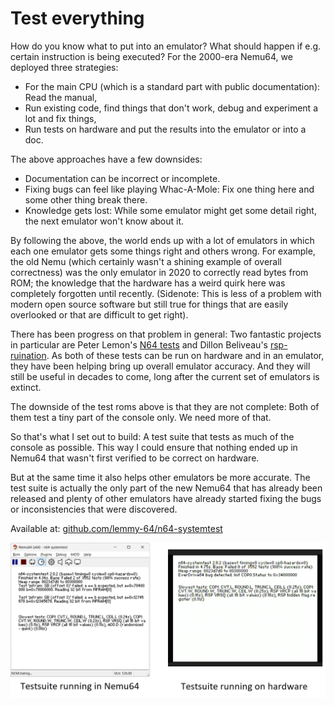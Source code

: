 # Test everything

How do you know what to put into an emulator? What should happen if e.g. certain instruction is being executed? For the 2000-era Nemu64, we deployed three strategies:
* For the main CPU (which is a standard part with public documentation): Read the manual,
* Run existing code, find things that don't work, debug and experiment a lot and fix things,
* Run tests on hardware and put the results into the emulator or into a doc.

 The above approaches have a few downsides:
 * Documentation can be incorrect or incomplete.
 * Fixing bugs can feel like playing Whac-A-Mole: Fix one thing here and some other thing break there.
 * Knowledge gets lost: While some emulator might get some detail right, the next emulator won't know about it.

By following the above, the world ends up with a lot of emulators in which each one emulator gets some things right and others wrong. For example, the old Nemu
(which certainly wasn't a shining example of overall correctness) was the only emulator in 2020 to correctly read bytes from ROM; the knowledge that the hardware
has a weird quirk here was completely forgotten until recently. (Sidenote: This is less of a problem with modern open source software but still true for things that
are easily overlooked or that are difficult to get right).

There has been progress on that problem in general: Two fantastic projects in particular are
Peter Lemon's [N64 tests](https://github.com/PeterLemon/N64) and Dillon Beliveau's [rsp-ruination](https://github.com/Dillonb/rsp-ruination). As both of these tests can be
run on hardware and in an emulator, they have been helping bring up overall emulator accuracy. And they will still be useful in decades to come, long after the current
set of emulators is extinct.

The downside of the test roms above is that they are not complete: Both of them test a tiny part of the console only. We need more of that.

So that's what I set out to build: A test suite that tests as much of the console as possible. This way I could ensure that nothing ended up in Nemu64 that
wasn't first verified to be correct on hardware.

But at the same time it also helps other emulators be more accurate. The test suite is actually the only part of the new Nemu64 that has already been released
and plenty of other emulators have already started fixing the bugs or inconsistencies that were discovered.

Available at: [github.com/lemmy-64/n64-systemtest](https://github.com/lemmy-64/n64-systemtest)

![Testsuite running on hardware](testsuite.png)
